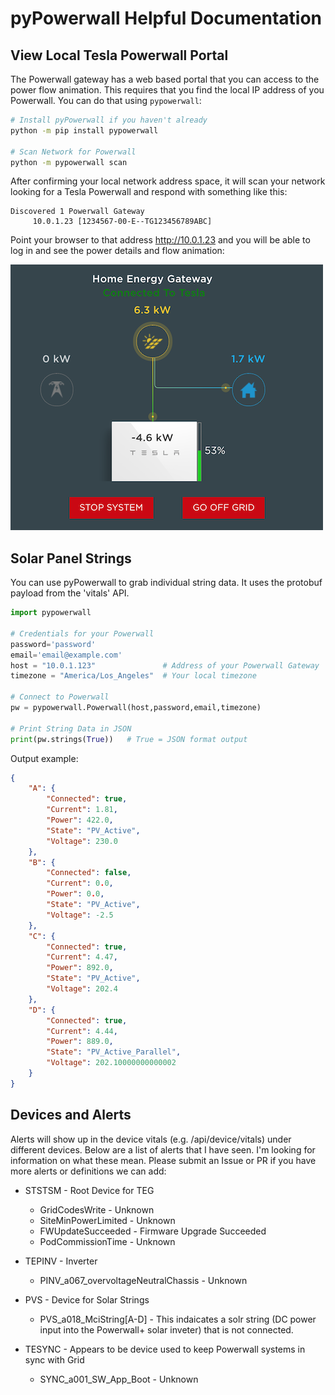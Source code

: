 # pyPowerwall Helpful Documentation

## View Local Tesla Powerwall Portal

The Powerwall gateway has a web based portal that you can access to the power flow animation. This requires that you find the local IP address of you Powerwall.  You can do that using `pypowerwall`:


```bash
# Install pyPowerwall if you haven't already
python -m pip install pypowerwall

# Scan Network for Powerwall
python -m pypowerwall scan
```

After confirming your local network address space, it will scan your network looking for a Tesla Powerwall and respond with something like this:

```
Discovered 1 Powerwall Gateway
     10.0.1.23 [1234567-00-E--TG123456789ABC]
```

Point your browser to that address http://10.0.1.23 and you will be able to log in and see the power details and flow animation:

[![portal.png](portal.png)](portal.png)


## Solar Panel Strings

You can use pyPowerwall to grab individual string data.  It uses the protobuf payload from the 'vitals' API.

```python
import pypowerwall

# Credentials for your Powerwall
password='password'
email='email@example.com'
host = "10.0.1.123"               # Address of your Powerwall Gateway
timezone = "America/Los_Angeles"  # Your local timezone

# Connect to Powerwall
pw = pypowerwall.Powerwall(host,password,email,timezone)

# Print String Data in JSON
print(pw.strings(True))   # True = JSON format output
```

Output example:

```json
{
    "A": {
        "Connected": true,
        "Current": 1.81,
        "Power": 422.0,
        "State": "PV_Active",
        "Voltage": 230.0
    },
    "B": {
        "Connected": false,
        "Current": 0.0,
        "Power": 0.0,
        "State": "PV_Active",
        "Voltage": -2.5
    },
    "C": {
        "Connected": true,
        "Current": 4.47,
        "Power": 892.0,
        "State": "PV_Active",
        "Voltage": 202.4
    },
    "D": {
        "Connected": true,
        "Current": 4.44,
        "Power": 889.0,
        "State": "PV_Active_Parallel",
        "Voltage": 202.10000000000002
    }
}
```

## Devices and Alerts

Alerts will show up in the device vitals (e.g. /api/device/vitals) under different devices.  Below are a list of alerts that I have seen.  I'm looking for information on what these mean. Please submit an Issue or PR if you have more alerts or definitions we can add:

* STSTSM - Root Device for TEG
    * GridCodesWrite - Unknown
    * SiteMinPowerLimited - Unknown
    * FWUpdateSucceeded - Firmware Upgrade Succeeded
    * PodCommissionTime - Unknown

* TEPINV - Inverter 
    * PINV_a067_overvoltageNeutralChassis - Unknown

* PVS - Device for Solar Strings
    * PVS_a018_MciString[A-D] - This indaicates a solr string (DC power input into the Powerwall+ solar inveter) that is not connected. 

* TESYNC - Appears to be device used to keep Powerwall systems in sync with Grid
    * SYNC_a001_SW_App_Boot - Unknown




